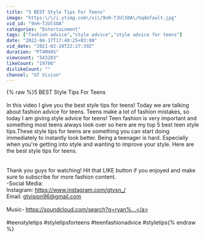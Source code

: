 ```yaml
---
title: "5 BEST Style Tips For Teens"
image: "https:\/\/i.ytimg.com\/vi\/9nH-TJUlSOA\/hqdefault.jpg"
vid_id: "9nH-TJUlSOA"
categories: "Entertainment"
tags: ["fashion advice","style advice","style advice for teens"]
date: "2022-04-17T17:40:25+03:00"
vid_date: "2021-02-20T22:27:39Z"
duration: "PT4M49S"
viewcount: "543283"
likeCount: "19706"
dislikeCount: ""
channel: "GT Vision"
---
```

{% raw %}5 BEST Style Tips For Teens<br /><br />In this video I give you the best style tips for teens! Today we are talking about fashion advice for teens. Teens make a lot of fashion mistakes, so today I am giving style advice for teens! Teen fashion is very important and something most teens always look over so here are my top 5 best teen style tips.These style tips for teens are something you can start doing immediately to instantly look better. Being a teenager is hard. Especially when you're getting into style and wanting to improve your style. Here are the best style tips for teens.<br /><br /><br />Thank you guys for watching! Hit that LIKE button if you enjoyed and make sure to subscribe for more fashion content.<br />-Social Media:<br />Instagram: <a rel="nofollow" target="blank" href="https://www.instagram.com/gtvsn_/​">https://www.instagram.com/gtvsn_/​</a><br />Email: gtvision96@gmail.com<br /><br />Music- <a rel="nofollow" target="blank" href="https://soundcloud.com/search?q=ryan​%...">https://soundcloud.com/search?q=ryan​%...</a><br /><br />#teenstyletips #styletipsforteens #teenfashionadvice​ #styletips{% endraw %}
